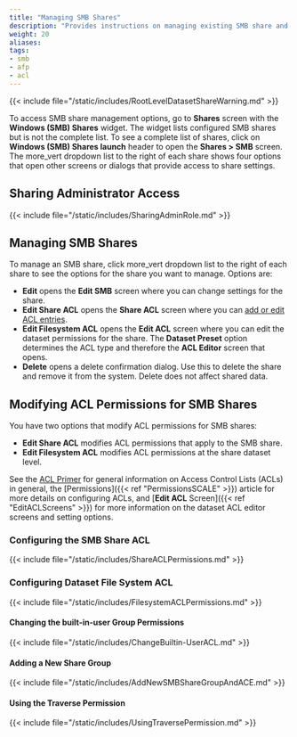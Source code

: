 ```yaml
---
title: "Managing SMB Shares"
description: "Provides instructions on managing existing SMB share and dataset ACL permissions."
weight: 20
aliases:
tags:
- smb
- afp
- acl
---
```



{{< include file="/static/includes/RootLevelDatasetShareWarning.md" >}}

To access SMB share management options, go to **Shares** screen with the **Windows (SMB) Shares** widget.
The widget lists configured SMB shares but is not the complete list.
To see a complete list of shares, click on **Windows (SMB) Shares <span class="material-icons">launch</span>** header to open the **Shares > SMB** screen.
The <span class="material-icons">more_vert</span> dropdown list to the right of each share shows four options that open other screens or dialogs that provide access to share settings.

## Sharing Administrator Access

{{< include file="/static/includes/SharingAdminRole.md" >}}

## Managing SMB Shares

To manage an SMB share, click <span class="material-icons">more_vert</span> dropdown list to the right of each share to see the options for the share you want to manage. Options are:

* **Edit** opens the **Edit SMB** screen where you can change settings for the share.
* **Edit Share ACL** opens the **Share ACL** screen where you can [add or edit ACL entries](#configuring-smb-share-acl).
* **Edit Filesystem ACL** opens the **Edit ACL** screen where you can edit the dataset permissions for the share.
  The **Dataset Preset** option determines the ACL type and therefore the **ACL Editor** screen that opens.
* **Delete** opens a delete confirmation dialog. Use this to delete the share and remove it from the system. Delete does not affect shared data.

## Modifying ACL Permissions for SMB Shares

You have two options that modify ACL permissions for SMB shares:
* **Edit Share ACL** modifies ACL permissions that apply to the SMB share.
* **Edit Filesystem ACL** modifies ACL permissions at the share dataset level.

See the [ACL Primer](https://www.truenas.com/docs/references/aclprimer/) for general information on Access Control Lists (ACLs) in general, the [Permissions]({{< ref "PermissionsSCALE" >}}) article for more details on configuring ACLs, and [**Edit ACL** Screen]({{< ref "EditACLScreens" >}}) for more information on the dataset ACL editor screens and setting options.

### Configuring the SMB Share ACL

{{< include file="/static/includes/ShareACLPermissions.md" >}}

### Configuring Dataset File System ACL

{{< include file="/static/includes/FilesystemACLPermissions.md" >}}

#### Changing the built-in-user Group Permissions

{{< include file="/static/includes/ChangeBuiltin-UserACL.md" >}}

#### Adding a New Share Group

{{< include file="/static/includes/AddNewSMBShareGroupAndACE.md" >}}

#### Using the Traverse Permission

{{< include file="/static/includes/UsingTraversePermission.md" >}}
